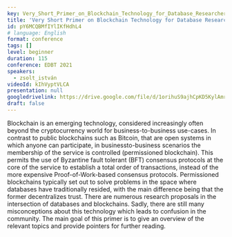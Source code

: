 ```yaml
---
key: Very_Short_Primer_on_Blockchain_Technology_for_Database_Researchers
title: 'Very Short Primer on Blockchain Technology for Database Researchers'
id: pY6MCQBMfIYlIKfHdhL4
# language: English
format: conference
tags: []
level: beginner
duration: 115
conference: EDBT 2021
speakers:
  - zsolt_istván
videoId: kIhVyptVLCA
presentation: null
googledrivelink: https://drive.google.com/file/d/1orihuS9ajhCpKD5KylAmr_kA0h699wSX/view?usp=sharing
draft: false
---
```

Blockchain is an emerging technology, considered increasingly often beyond the cryptocurrency world for business-to-business use-cases. In contrast to public blockchains such as Bitcoin, that are open systems in which anyone can participate, in businessto-business scenarios the membership of the service is controlled (permissioned blockchain). This permits the use of Byzantine fault tolerant (BFT) consensus protocols at the core of the service to establish a total order of transactions, instead of the more expensive Proof-of-Work-based consensus protocols. Permissioned blockchains typically set out to solve problems in the space where databases have traditionally resided, with the main difference being that the former decentralizes trust. There are numerous research proposals in the intersection of databases and blockchains. Sadly, there are still many misconceptions about this technology which leads to confusion in the community. The main goal of this primer is to give an overview of the relevant topics and provide pointers for further reading.